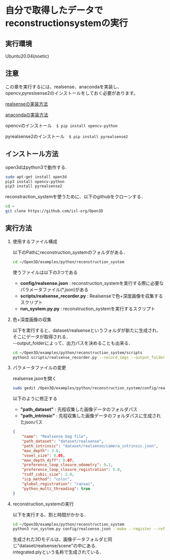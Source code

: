 # 自分で取得したデータでreconstructionsystemの実行

## 実行環境

   Ubuntu20.04(noetic)

## 注意

   この章を実行するには、realsense、anacondaを実装し、opencv,pyreslsense2のインストールをしておく必要があります。

   [realsenseの実装方法](https://github.com/tomson784/ros_practice/blob/main/src/realsense_ros/index.md)

   [anacondaの実装方法](https://www.pc-koubou.jp/magazine/38846)

   opencvのインストール　`$ pip install opencv-python`

   pyrealsense2のインストール　`$ pip install pyrealsense2`

## インストール方法

open3dはpython3で動作する.

```sh
sudo apt-get install open3d
pip3 install opencv-python
pip3 install pyrealsense2
```

reconstraction_systemを使うために、以下のgithubをクローンする．

```sh
cd ~
git clone https://github.com/isl-org/Open3D
```

## 実行方法

1. 使用するファイル構成
   
   以下のPathにreconstruction_systemのフォルダがある．
   ```sh
   cd ~/Open3D/examples/python/reconstruction_system
   ```
   使うファイルは以下の3つである
   - **config/realsense.json** : reconstruction_systemを実行する際に必要なパラメータファイル(*.json)がある
   - **scripts/realsense_recorder.py** : Realsenseで色+深度画像を収集するスクリプト
   - **run_system.py.py** : reconstruction_systemを実行するスクリプト

2. 色+深度画像の収集

   以下を実行すると、dataset/realsenseというフォルダが新たに生成され、そこにデータが取得される．  
   --output_folderによって、出力パスを決めることも出来る．
   ```sh
   cd ~/Open3D/examples/python/reconstruction_system/scripts
   python3 scripts/realsense_recorder.py --record_imgs --output_folder ../dataset/realsense/
   ```

3. パラメータファイルの変更

   realsense.jsonを開く
   ```sh
   sudo gedit /Open3D/examples/python/reconstruction_system/config/realsense.json
   ```
   以下のように修正する  
   - **"path_dataset"** : 先程収集した画像データのフォルダパス
   - **"path_intrinsic"** : 先程収集した画像データのフォルダパスに生成されたjsonパス
   ```json
   {
       "name": "Realsense bag file",
       "path_dataset": "dataset/realsense",
       "path_intrinsic": "dataset/realsense/camera_intrinsic.json",
       "max_depth": 3.0,
       "voxel_size": 0.05,
       "max_depth_diff": 0.07,
       "preference_loop_closure_odometry": 0.1,
       "preference_loop_closure_registration": 5.0,
       "tsdf_cubic_size": 3.0,
       "icp_method": "color",
       "global_registration": "ransac",
       "python_multi_threading": true
   }
   ```
   
4. reconstruction_systemの実行

   以下を実行する、割と時間がかかる．
   ```sh
   cd ~/Open3D/examples/python/reconstruction_system
   python3 run_system.py config/realsense.json --make --register --refine --integrate
   ```
   
   生成された3Dモデルは、画像データフォルダと同じ"dataset/realsense/scene"の中にある.   
   integrated.plyという名称で生成されている．
